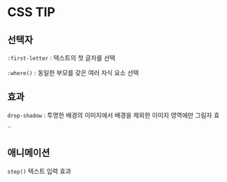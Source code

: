 # CSS TIP

## 선택자

`:first-letter` : 텍스트의 첫 글자를 선택

`:where()` : 동일한 부모를 갖은 여러 자식 요소 선택



## 효과 <a href="#36fa" id="36fa"></a>

`drop-shadow` : 투명한 배경의 이미지에서 배경을 제외한 이미지 영역에만 그림자 효

``



## 애니메이션

`step()` 텍스트 입력 효과



